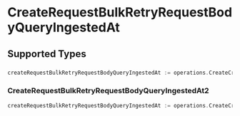 # CreateRequestBulkRetryRequestBodyQueryIngestedAt


## Supported Types

### 

```go
createRequestBulkRetryRequestBodyQueryIngestedAt := operations.CreateCreateRequestBulkRetryRequestBodyQueryIngestedAtDateTime(time.Time{/* values here */})
```

### CreateRequestBulkRetryRequestBodyQueryIngestedAt2

```go
createRequestBulkRetryRequestBodyQueryIngestedAt := operations.CreateCreateRequestBulkRetryRequestBodyQueryIngestedAtCreateRequestBulkRetryRequestBodyQueryIngestedAt2(operations.CreateRequestBulkRetryRequestBodyQueryIngestedAt2{/* values here */})
```

